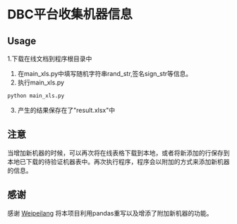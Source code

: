 # DBC平台收集机器信息

## Usage
1.下载在线文档到程序根目录中
1. 在main_xls.py中填写随机字符串rand_str,签名sign_str等信息。
2. 执行main_xls.py

```python
python main_xls.py
```

3. 产生的结果保存在了"result.xlsx"中

## 注意

  当增加新机器的时候，可以再次将在线表格下载到本地，或者将新添加的行保存到本地已下载的待验证机器表中。再次执行程序，程序会以附加的方式来添加新机器的信息。

## 感谢
感谢 [Weipeilang](https://github.com/Weipeilang)  将本项目利用pandas重写以及增添了附加新机器的功能。
